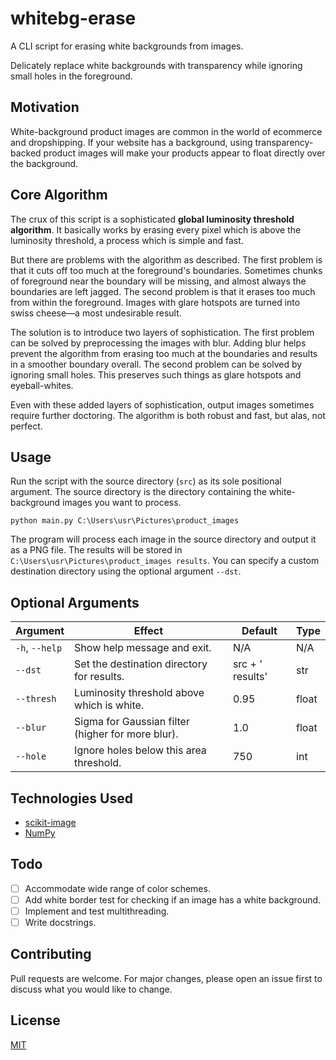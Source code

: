# whitebg-erase
A CLI script for erasing white backgrounds from images.

Delicately replace white backgrounds with transparency while ignoring small holes in the foreground.

## Motivation
White-background product images are common in the world of ecommerce and dropshipping. If your website has a background, using transparency-backed product images will make your products appear to float directly over the background.

## Core Algorithm

The crux of this script is a sophisticated **global luminosity threshold algorithm**. It basically works by erasing every pixel which is above the luminosity threshold, a process which is simple and fast.

But there are problems with the algorithm as described. The first problem is that it cuts off too much at the foreground's boundaries. Sometimes chunks of foreground near the boundary will be missing, and almost always the boundaries are left jagged. The second problem is that it erases too much from within the foreground. Images with glare hotspots are turned into swiss cheese&mdash;a most undesirable result.

The solution is to introduce two layers of sophistication. The first problem can be solved by preprocessing the images with blur. Adding blur helps prevent the algorithm from erasing too much at the boundaries and results in a smoother boundary overall. The second problem can be solved by ignoring small holes. This preserves such things as glare hotspots and eyeball-whites.

Even with these added layers of sophistication, output images sometimes require further doctoring. The algorithm is both robust and fast, but alas, not perfect.

## Usage
Run the script with the source directory (`src`) as its sole positional argument. The source directory is the directory containing the white-background images you want to process.

```shell
python main.py C:\Users\usr\Pictures\product_images
```

The program will process each image in the source directory and output it as a PNG file. The results will be stored in `C:\Users\usr\Pictures\product_images results`. You can specify a custom destination directory using the optional argument `--dst`.

## Optional Arguments

| Argument       | Effect                                            | Default                  | Type  |
| -------------- | ------------------------------------------------- | ------------------------ | ----- |
| `-h`, `--help` | Show help message and exit.                       | N/A                      | N/A   |
| `--dst`        | Set the destination directory for results.        | src + ' results' | str   |
| `--thresh`     | Luminosity threshold above which is white.        | 0.95                     | float |
| `--blur`       | Sigma for Gaussian filter (higher for more blur). | 1.0                      | float |
| `--hole`       | Ignore holes below this area threshold.           | 750                      | int   |

## Technologies Used
- [scikit-image](https://scikit-image.org/)
- [NumPy](https://numpy.org/)

## Todo
- [ ] Accommodate wide range of color schemes.
- [ ] Add white border test for checking if an image has a white background.
- [ ] Implement and test multithreading.
- [ ] Write docstrings.

## Contributing
Pull requests are welcome. For major changes, please open an issue first to discuss what you would like to change.

## License
[MIT](https://choosealicense.com/licenses/mit/)
